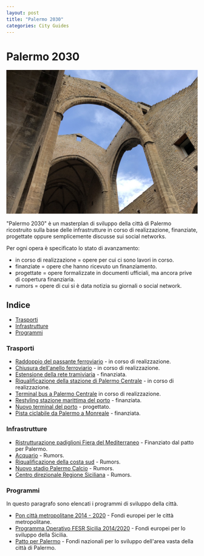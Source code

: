 ```yaml
---
layout: post
title: "Palermo 2030"
categories: City Guides
---
```


# Palermo 2030

![Spasimo](https://raw.githubusercontent.com/marcofromsicily/blog/master/images/archi-spasimo.jpg)

"Palermo 2030" è un masterplan di sviluppo della città di Palermo ricostruito sulla base delle infrastrutture in corso di realizzazione, finanziate, progettate oppure semplicemente discusse sui social networks.  

Per ogni opera è specificato lo stato di avanzamento: 

- in corso di realizzazione = opere per cui ci sono lavori in corso.
- finanziate = opere che hanno ricevuto un finanziamento.
- progettate = opere formalizzate in documenti ufficiali, ma ancora prive di copertura finanziaria.
- rumors = opere di cui si è data notizia su giornali o social network.

## Indice

* [Trasporti](#trasporti)
* [Infrastrutture](#infrastrutture)
* [Programmi](#programmi)

### Trasporti

* [Raddoppio del passante ferroviario](https://it.wikipedia.org/wiki/Passante_ferroviario_di_Palermo) - in corso di realizzazione.
* [Chiusura dell'anello ferroviario](https://www.comune.palermo.it/grandi_opere_anello.php) - in corso di realizzazione. 
* [Estensione della rete tramiviaria](https://www.concorsotrampalermo.concorrimi.it/) - finanziata.
* [Riqualificazione della stazione di Palermo Centrale](http://www.grandistazioni.it/cms/v/index.jsp?vgnextoid=45ec32a49adea110VgnVCM1000003f16f90aRCRD) - in corso di realizzazione.
* [Terminal bus a Palermo Centrale](http://palermo.mobilita.org/tag/terminal-bus/) in corso di realizzazione.
* [Restyling stazione marittima del porto](https://www.facebook.com/Palermo.Mobilita/videos/282398275700939/) - finanziata.
* [Nuovo terminal del porto](https://www.facebook.com/Palermo.Mobilita/videos/282398275700939/) - progettato.
* [Pista ciclabile da Palermo a Monreale](https://www.concorsogreenwaypamonreale.concorrimi.it/) - finanziata.

### Infrastrutture

* [Ristrutturazione padiglioni Fiera del Mediterraneo](https://www.comune.palermo.it/js/server/uploads/_29042016194414.pdf) - Finanziato dal patto per Palermo.
* [Acquario](https://www.blogsicilia.it/palermo/nascera-un-acquario-a-palermo-torna-in-auge-lidea-da-10-milioni-di-euro-di-investimento-per-il-turismo/429452/) - Rumors.
* [Riqualificazione della costa sud](http://palermo.mobilita.org/tag/costa-sud/) - Rumors.
* [Nuovo stadio Palermo Calcio](https://youtu.be/FekmxLjxSvU) - Rumors.
* [Centro direzionale Regione Siciliana](http://gds.it/2018/03/19/regione-progetto-da-280-milioni-per-un-mega-centro-direzionale-a-palermo_820536/) - Rumors.

### Programmi

In questo paragrafo sono elencati i programmi di sviluppo della città.

* [Pon città metropolitane 2014 - 2020](http://www.ponmetro.it/home/ecosistema/viaggio-nei-cantieri-pon-metro/pon-metro-palermo/) - Fondi europei per le città metropolitane.
* [Programma Operativo FESR Sicilia 2014/2020](https://www.euroinfosicilia.it/) - Fondi europei per lo sviluppo della Sicilia.
* [Patto per Palermo](http://www.governo.it/sites/governo.it/files/20160430_Patto_Palermo-Scheda_interventi.pdf) - Fondi nazionali per lo sviluppo dell'area vasta della città di Palermo.
